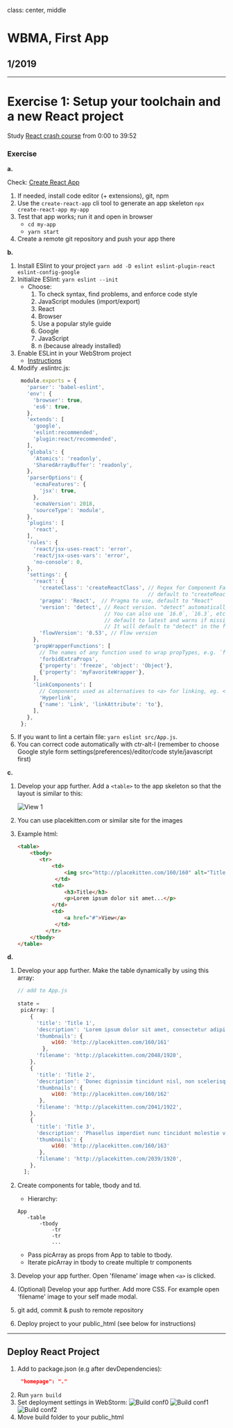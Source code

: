 class: center, middle

# WBMA, First App

## 1/2019

---
# Exercise 1: Setup your toolchain and a new React project

Study [React crash course](https://www.youtube.com/watch?v=sBws8MSXN7A) from 0:00 to 39:52

### Exercise

**a.**

Check: [Create React App](https://github.com/facebook/create-react-app)

1. If needed, install code editor (+ extensions), git, npm
1. Use the `create-react-app` cli tool to generate an app skeleton `npx create-react-app my-app`
1. Test that app works; run it and open in browser
   - `cd my-app`
   - `yarn start`
1. Create a remote git repository and push your app there

**b.**  
1. Install ESlint to your project `yarn add -D eslint eslint-plugin-react eslint-config-google`
1. Initialize ESlint: `yarn eslint --init`
    * Choose:
        1. To check syntax, find problems, and enforce code style
        1. JavaScript modules (import/export)
        1. React 
        1. Browser
        1. Use a popular style guide
        1. Google
        1. JavaScript
        1. n (because already installed)
1. Enable ESLint in your WebStrom project
   - [Instructions](https://www.jetbrains.com/help/webstorm/eslint.html)
1. Modify .eslintrc.js:
   ```JavaScript
    module.exports = {
      'parser': 'babel-eslint',
      'env': {
        'browser': true,
        'es6': true,
      },
      'extends': [
        'google',
        'eslint:recommended',
        'plugin:react/recommended',
      ],
      'globals': {
        'Atomics': 'readonly',
        'SharedArrayBuffer': 'readonly',
      },
      'parserOptions': {
        'ecmaFeatures': {
          'jsx': true,
        },
        'ecmaVersion': 2018,
        'sourceType': 'module',
      },
      'plugins': [
        'react',
      ],
      'rules': {
        'react/jsx-uses-react': 'error',
        'react/jsx-uses-vars': 'error',
        'no-console': 0,
      },
      'settings': {
        'react': {
          'createClass': 'createReactClass', // Regex for Component Factory to use,
                                             // default to "createReactClass"
          'pragma': 'React',  // Pragma to use, default to "React"
          'version': 'detect', // React version. "detect" automatically picks the version you have installed.
                               // You can also use `16.0`, `16.3`, etc, if you want to override the detected value.
                               // default to latest and warns if missing
                               // It will default to "detect" in the future
          'flowVersion': '0.53', // Flow version
        },
        'propWrapperFunctions': [
          // The names of any function used to wrap propTypes, e.g. `forbidExtraProps`. If this isn't set, any propTypes wrapped in a function will be skipped.
          'forbidExtraProps',
          {'property': 'freeze', 'object': 'Object'},
          {'property': 'myFavoriteWrapper'},
        ],
        'linkComponents': [
          // Components used as alternatives to <a> for linking, eg. <Link to={ url } />
          'Hyperlink',
          {'name': 'Link', 'linkAttribute': 'to'},
        ],
      },
    };
   ```
1. If you want to lint a certain file: `yarn eslint src/App.js`.
1. You can correct code automatically with ctr-alt-l (remember to choose Google style form settings(preferences)/editor/code style/javascript first)

**c.**

1. Develop your app further. Add a `<table>` to the app skeleton so that the layout is similar to this: 

    ![View 1](./images/app1.png)

1. You can use placekitten.com or similar site for the images
1. Example html:
    ```html
    <table>
        <tbody>
           <tr>
               <td>
                   <img src="http://placekitten.com/160/160" alt="Title">
                </td>
               <td>
                   <h3>Title</h3>
                   <p>Lorem ipsum dolor sit amet...</p>
               </td>
               <td>
                   <a href="#">View</a>
                </td>
             </tr>
        </tbody> 
    </table>

    ```

**d.**

1. Develop your app further. Make the table dynamically by using this array:
    ```javascript
    // add to App.js
      
    state = 
     picArray: [
        {
          'title': 'Title 1',
          'description': 'Lorem ipsum dolor sit amet, consectetur adipiscing elit. Duis sodales enim eget leo condimentum vulputate. Sed lacinia consectetur fermentum. Vestibulum lobortis purus id nisi mattis posuere. Praesent sagittis justo quis nibh ullamcorper, eget elementum lorem consectetur. Pellentesque eu consequat justo, eu sodales eros.',
          'thumbnails': {
               w160: 'http://placekitten.com/160/161'
            },
          'filename': 'http://placekitten.com/2048/1920',
        },
        {
          'title': 'Title 2',
          'description': 'Donec dignissim tincidunt nisl, non scelerisque massa pharetra ut. Sed vel velit ante. Aenean quis viverra magna. Praesent eget cursus urna. Ut rhoncus interdum dolor non tincidunt. Sed vehicula consequat facilisis. Pellentesque pulvinar sem nisl, ac vestibulum erat rhoncus id. Vestibulum tincidunt sapien eu ipsum tincidunt pulvinar. ',
          'thumbnails': {
               w160: 'http://placekitten.com/160/162'
           },
          'filename': 'http://placekitten.com/2041/1922',
        },
        {
          'title': 'Title 3',
          'description': 'Phasellus imperdiet nunc tincidunt molestie vestibulum. Donec dictum suscipit nibh. Sed vel velit ante. Aenean quis viverra magna. Praesent eget cursus urna. Ut rhoncus interdum dolor non tincidunt. Sed vehicula consequat facilisis. Pellentesque pulvinar sem nisl, ac vestibulum erat rhoncus id. ',
          'thumbnails': {
               w160: 'http://placekitten.com/160/163'
           },
          'filename': 'http://placekitten.com/2039/1920',
        },
      ];
    ```

1. Create components for table, tbody and td.
    * Hierarchy:
    ```text
    App
       -table
           -tbody
               -tr
               -tr
               ...
 
    ```
    * Pass picArray as props from App to table to tbody.
    * Iterate picArray in tbody to create multiple tr components
    
1. Develop your app further. Open 'filename' image when `<a>` is clicked.
1. (Optional) Develop your app further. Add more CSS. For example open 'filename' image to your self made modal.
1. git add, commit & push to remote repository
1. Deploy project to your public_html (see below for instructions)

---

## Deploy React Project

1. Add to package.json (e.g after devDependencies):
    ```json
     "homepage": "."
    ```
1. Run `yarn build`
1. Set deployment settings in WebStorm:
    ![Build conf0](./images/build_conf0.png)
    ![Build conf1](./images/build_conf1.png)
    ![Build conf2](./images/build_conf2.png)
1. Move build folder to your public_html